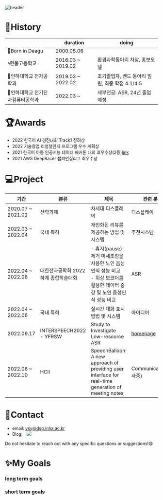 <!--
![ysy2000's GitHub stats](https://github-readme-stats.vercel.app/api?username=ysy2000&show_icons=true&theme=vue)-->
![header](https://capsule-render.vercel.app/api?type=waving&reversal=true&section=footer&color=0:191970,100:108080&text=Welcome!%20this%20is%20SuyeonYoon🐬&height=180&animation=fadeIn&fontColor=feFffe&fontSize=43&fontAlignY=70)
<!--&desc=Assistent%20Researcher%20in%20INHA%20Univ.🐲-->

# :page_with_curl:History
||duration|doing|
|------|---|---|
|👶Born in Deagu|2000.05.06||
|🌀현풍고등학교|2016.03 ~ 2019.02|환경과학동아리 차장, 홍보모델|
|🐲인하대학교 전자공학과|2019.03 ~ 2022.02|조기졸업자, 밴드 동아리 임원, 최종 학점 4.1/4.5|
|🐲인하대학교 전기전자컴퓨터공학과|2022.03 ~ |세부전공: ASR, 24년 졸업예정|




# :trophy:Awards
 - 2022 한국어 AI 경진대회 Track1 장려상
 - 2022 기술창업 리얼챌린지 프로그램 우수 계획상
 - 2021 한국어 아동 인공지능 데이터 해커톤 대회 최우수상(2등)[link](http://www.lecturernews.com/news/articleView.html?idxno=86979)
 - 2021 AWS DeepRacer 챔피언십리그 최우수상
 
# 💻Project
|기간|분류|제목|관련 분야|
|--|------|---|---|
|2020.07 ~ 2021.02|산학과제|차세대 디스플레이|디스플레이|
|2022.03 ~ 2022.04|국내 특허|개인화된 리뷰를 제공하는 방법 및 시스템|추천시스템|
|2022.04 ~ 2022.06|대한전자공학회 2022 하계 종합학술대회| - 휴지(pause)제거 미세조정을 사용한 노인 음성인식 성능 비교</br> - 위상 보코더를 활용한 데이터 증강 및 노인 음성인식 성능 비교|ASR|
|2022.04 ~ 2022.06|국내 특허|실시간 대화 표시 방법 및 시스템|아이디어|
|2022.09.17|INTERSPEECH2022 - YFRSW|Study to Investigate Low-resource ASR|[homepage](https://sites.google.com/view/yfrsw-2022/)|
|2022.06 ~ 2022.10|HCII|SpeechBalloon: A new approach of providing user interface for real-time generation of meeting notes|Communication(심사중)|

# 💌Contact 
 - email: ysy@dsp.inha.ac.kr&nbsp;&nbsp;&nbsp;&nbsp;&nbsp;
 - Blog: <a href="https://ysy2000.tistory.com/">
    <img 
        src="http://img.shields.io/badge/-Tistory-222222?style=flat&logo=Tistory&link=https://ysy2000.tistory.com/"
        style="height : auto; margin-left : 10px; margin-right : 10px;"/>
</a>

Do not hesitate to reach out with any specific questions or suggestions!😄

 
# ✨My Goals
### long term goals
### short term goals
<!--
- 🔭 I’m currently working on ...🎓
- 🌱 I’m currently learning ...
- 👯 I’m looking to collaborate on ...:shipit:
- 🤔 I’m looking for help with ...
- 💬 Ask me about ...🍻
- 📫 How to reach me: ...
- 😄 Pronouns: ...
- ⚡ Fun fact: ...
📝📖🔎
-->

